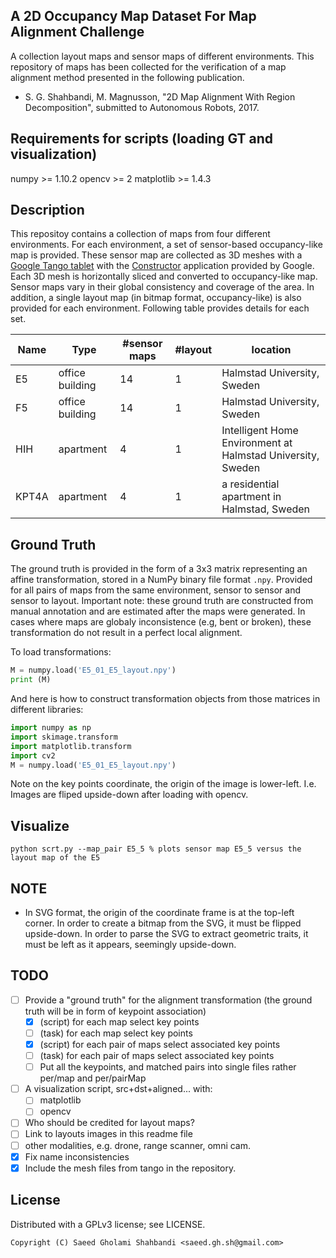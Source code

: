 A 2D Occupancy Map Dataset For Map Alignment Challenge
------------------------------------------------------
A collection layout maps and sensor maps of different environments.
This repository of maps has been collected for the verification of a map alignment method presented in the following publication.
- S. G. Shahbandi, M. Magnusson, "2D Map Alignment With Region Decomposition", submitted to Autonomous Robots, 2017.

<!-- <E5_layout src="https://github.com/saeedghsh/Halmstad-Robot-Maps/blob/master/E5/layout/E5_layout.png" alt="none" width="50" height="50"> -->
<!-- <E5_1 src="https://github.com/saeedghsh/Halmstad-Robot-Maps/blob/master/E5/pseudo_occupancy/E5_1.png" alt="none" width="50" height="50"> -->

<!-- <F5_layout src="https://github.com/saeedghsh/Halmstad-Robot-Maps/blob/master/F5/layout/F5_layout.png" alt="none" width="50" height="50"> -->
<!-- <F5_1 src="https://github.com/saeedghsh/Halmstad-Robot-Maps/blob/master/F5/pseudo_occupancy/F5_1.png" alt="none" width="50" height="50"> -->

<!-- <HIH_layout src="https://github.com/saeedghsh/Halmstad-Robot-Maps/blob/master/HIH/layout/HIH_layout.png" alt="none" width="50" height="50"> -->
<!-- <HIH_01 src="https://github.com/saeedghsh/Halmstad-Robot-Maps/blob/master/HIH/pseudo_occupancy/HIH_01.png" alt="none" width="50" height="50"> -->

<!-- <KPT4A_layout src="https://github.com/saeedghsh/Halmstad-Robot-Maps/blob/master/KPT4A/layout/KPT4A_layout.png" alt="none" width="50" height="50"> -->
<!-- <KPT4A_01 src="https://github.com/saeedghsh/Halmstad-Robot-Maps/blob/master/KPT4A/pseudo_occupancy/KPT4A_01.png" alt="none" width="50" height="50"> -->


Requirements for scripts (loading GT and visualization)
-------------------------------------------------------
numpy >= 1.10.2
opencv >= 2
matplotlib >= 1.4.3


Description
-----------
This repositoy contains a collection of maps from four different environments.
For each environment, a set of sensor-based occupancy-like map is provided.
These sensor map are collected as 3D meshes with a [Google Tango tablet](https://developers.google.com/tango/hardware/tablet) with the [Constructor](https://play.google.com/store/apps/details?id=com.projecttango.constructor&hl=en) application provided by Google.
Each 3D mesh is horizontally sliced and converted to occupancy-like map.
Sensor maps vary in their global consistency and coverage of the area.
In addition, a single layout map (in bitmap format, occupancy-like) is also provided for each environment.
Following table provides details for each set.  

Name | Type | #sensor maps | #layout | location
---- | ---- | ------------ | ------- | --------
E5 | office building | 14 | 1 | Halmstad University, Sweden
F5 | office building | 14 | 1 | Halmstad University, Sweden
HIH | apartment | 4| 1 | Intelligent Home Environment at Halmstad University, Sweden
KPT4A | apartment | 4 | 1 | a residential apartment in Halmstad, Sweden

Ground Truth
------------
The ground truth is provided in the form of a 3x3 matrix representing an affine transformation, stored in a NumPy binary file format ```.npy```.
Provided for all pairs of maps from the same environment, sensor to sensor and sensor to layout.
Important note: these ground truth are constructed from manual annotation and are estimated after the maps were generated.
In cases where maps are globaly inconsistence (e.g, bent or broken), these transformation do not result in a perfect local alignment.

To load transformations:
```python
M = numpy.load('E5_01_E5_layout.npy')
print (M)
```

And here is how to construct transformation objects from those matrices in different libraries:
```python
import numpy as np
import skimage.transform
import matplotlib.transform
import cv2
M = numpy.load('E5_01_E5_layout.npy')
```

Note on the key points coordinate, the origin of the image is lower-left.
I.e. Images are fliped upside-down after loading with opencv.


Visualize
---------
```shell
python scrt.py --map_pair E5_5 % plots sensor map E5_5 versus the layout map of the E5
```
<!-- * HH_E5: office building (E5) at Halmstad University, Sweden -->
<!-- * HH_F5: office building (F5) at Halmstad University, Sweden -->
<!-- * HH_HIH: Intelligent Home Environment at Halmstad University, Sweden -->
<!-- * KPT4A: a residential apartment in Halmstad, Sweden -->

NOTE
----
- In SVG format, the origin of the coordinate frame is at the top-left corner.
  In order to create a bitmap from the SVG, it must be flipped upside-down.
  In order to parse the SVG to extract geometric traits, it must be left as it appears, seemingly upside-down.

TODO
----
* [ ] Provide a "ground truth" for the alignment transformation (the ground truth will be in form of keypoint association)
  * [x] (script) for each map select key points
  * [ ] (task) for each map select key points
  * [x] (script) for each pair of maps select associated key points
  * [ ] (task) for each pair of maps select associated key points
  * [ ] Put all the keypoints, and matched pairs into single files rather per/map and per/pairMap
* [ ] A visualization script, src+dst+aligned... with:
  * [ ] matplotlib
  * [ ] opencv
* [ ] Who should be credited for layout maps?
* [ ] Link to layouts images in this readme file
* [ ] other modalities, e.g. drone, range scanner, omni cam.
* [x] Fix name inconsistencies
* [x] Include the mesh files from tango in the repository.

License
-------
Distributed with a GPLv3 license; see LICENSE.
```
Copyright (C) Saeed Gholami Shahbandi <saeed.gh.sh@gmail.com>
```
